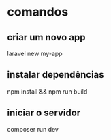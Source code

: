 # comandos

## criar um novo app
laravel new my-app

## instalar dependências
npm install && npm run build

## iniciar o servidor
composer run dev